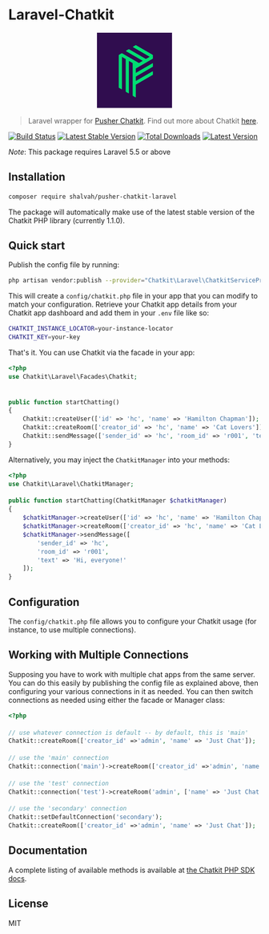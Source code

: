 # Laravel-Chatkit

<p align="center">
<img src="./pusher.png" alt="Pusher" width="150" height="150">
</p>

> Laravel wrapper for [Pusher Chatkit](https://github.com/pusher/chatkit-server-php). Find out more about Chatkit [here](https://pusher.com/chatkit).

[![Build Status](https://img.shields.io/travis/shalvah/pusher-chatkit-laravel/master.svg?style=flat)](https://travis-ci.org/shalvah/pusher-chatkit-laravel)
[![Latest Stable Version](https://poser.pugx.org/shalvah/pusher-chatkit-laravel/v/stable)](https://packagist.org/packages/shalvah/pusher-chatkit-laravel) [![Total Downloads](https://poser.pugx.org/shalvah/pusher-chatkit-laravel/downloads)](https://packagist.org/packages/shalvah/pusher-chatkit-laravel)
[![Latest Version](https://img.shields.io/github/release/shalvah/pusher-chatkit-laravel.svg?style=flat)](https://github.com/shalvah/pusher-chatkit-laravel/releases)

*Note*: This package requires Laravel 5.5 or above 

## Installation

```bash
composer require shalvah/pusher-chatkit-laravel
```
The package will automatically make use of the latest stable version of the Chatkit PHP library (currently 1.1.0).

## Quick start
Publish the config file by running:

```bash
php artisan vendor:publish --provider="Chatkit\Laravel\ChatkitServiceProvider"
```

This will create a `config/chatkit.php` file in your app that you can modify to match your configuration.
Retrieve your Chatkit app details from your Chatkit app dashboard and add them in your `.env` file like so:

```bash
CHATKIT_INSTANCE_LOCATOR=your-instance-locator
CHATKIT_KEY=your-key
```

That's it. You can use Chatkit via the facade in your app:

```php
<?php
use Chatkit\Laravel\Facades\Chatkit;


public function startChatting()
{
    Chatkit::createUser(['id' => 'hc', 'name' => 'Hamilton Chapman']);
    Chatkit::createRoom(['creator_id' => 'hc', 'name' => 'Cat Lovers']);
    Chatkit::sendMessage(['sender_id' => 'hc', 'room_id' => 'r001', 'text' => 'Hi, everyone!' ]);
}
```
Alternatively, you may inject the `ChatkitManager` into your methods:

```php
<?php
use Chatkit\Laravel\ChatkitManager;

public function startChatting(ChatkitManager $chatkitManager)
{
    $chatkitManager->createUser(['id' => 'hc', 'name' => 'Hamilton Chapman']);
    $chatkitManager->createRoom(['creator_id' => 'hc', 'name' => 'Cat Lovers']);
    $chatkitManager->sendMessage([
        'sender_id' => 'hc', 
        'room_id' => 'r001', 
        'text' => 'Hi, everyone!'
    ]);
}
````

## Configuration

The `config/chatkit.php` file allows you to configure your Chatkit usage (for instance, to use multiple connections).

## Working with Multiple Connections
Supposing you have to work with multiple chat apps from the same server. You can do this easily by publishing the config file as explained above, then configuring your various connections in it as needed. You can then switch connections as needed using either the facade or Manager class:

```php
<?php

// use whatever connection is default -- by default, this is 'main'
Chatkit::createRoom(['creator_id' =>'admin', 'name' => 'Just Chat']);

// use the 'main' connection
Chatkit::connection('main')->createRoom(['creator_id' =>'admin', 'name' => 'Just Chat']);

// use the 'test' connection
Chatkit::connection('test')->createRoom('admin', ['name' => 'Just Chat']);

// use the 'secondary' connection
Chatkit::setDefaultConnection('secondary');
Chatkit::createRoom(['creator_id' =>'admin', 'name' => 'Just Chat']);
```

## Documentation
A complete listing of available methods is available at [the Chatkit PHP SDK docs](https://github.com/pusher/chatkit-server-php).

## License

MIT
